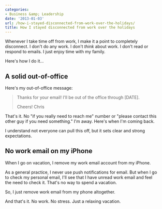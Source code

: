 ```yaml
---
categories:
- Business &amp; Leadership
date: '2013-01-03'
url: /how-i-stayed-disconnected-from-work-over-the-holidays/
title: How I stayed disconnected from work over the holidays
---
```


Whenever I take time off from work, I make it a point to completely disconnect. I don't do any work. I don't <em>think</em> about work. I don't read or respond to emails. I just enjoy time with my family.

Here's how I do it...
<!--more-->
<h2>A solid out-of-office</h2>

Here's my out-of-office message:

<blockquote>Thanks for your email! I'll be out of the office through [DATE].

Cheers!
Chris</blockquote>

That's it. No "if you really need to reach me" number or "please contact this other guy if you need something." I'm away. Here's when I'm coming back.

I understand not everyone can pull this off, but it sets clear and strong expectations.

<h2>No work email on my iPhone</h2>

When I go on vacation, I remove my work email account from my iPhone.

As a general practice, I never use push notifications for email. But when I go to check my personal email, I'll see that I have unread work email and feel the need to check it. That's no way to spend a vacation.

So, I just remove work email from my phone altogether.

And that's it. No work. No stress. Just a relaxing vacation.